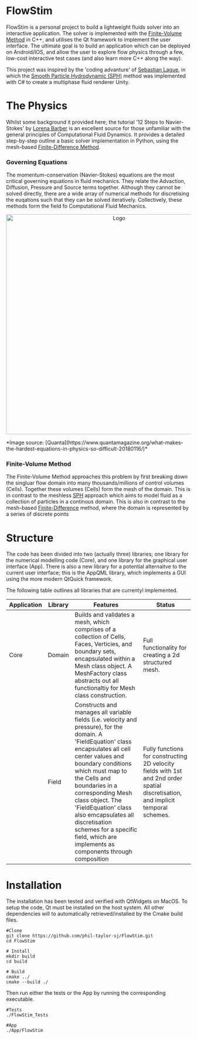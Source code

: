 # FlowStim

FlowStim is a personal project to build a lightweight fluids solver into an interactive application. The solver is implemented with the [Finite-Volume Method](https://www.cfd-online.com/Wiki/Finite_volume) in C++, and utilises the Qt framework to implement the user interface. The ultimate goal is to build an application which can be deployed on Android/IOS, and allow the user to explore flow physics through a few, low-cost interactive test cases (and also learn more C++ along the way).

This project was inspired by the 'coding advanture' of [Sebastian Lague](https://www.youtube.com/watch?v=rSKMYc1CQHE), in which the [Smooth Particle Hydrodynamic (SPH)](https://en.wikipedia.org/wiki/Smoothed-particle_hydrodynamics) method was implemented with C# to create a multiphase fluid renderer Unity.

# The Physics

Whilst some background it provided here; the tutorial '12 Steps to Navier-Stokes' by [Lorena Barber](https://lorenabarba.com/blog/cfd-python-12-steps-to-navier-stokes/) is an excellent source for those unfamiliar with the general principles of Computational Fluid Dynamics. It provides a detailed step-by-step outline a basic solver implementation in Python, using the mesh-based [Finite-Difference Method](https://www.cfd-online.com/Wiki/Finite_difference).

### Governing Equations

The momentum-conservation (Navier-Stokes) equations are the most critical governing equations in fluid mechanics. They relate the Advaction, Diffusion, Pressure and Source terms together. Although they cannot be solved directly, there are a wide array of numerical methods for discretising the euqations such that they can be solved iteratively. Collectively, these methods form the field fo Computational Fluid Mechanics. 

<p align="center">
	<img src="https://www.quantamagazine.org/wp-content/uploads/2018/01/Navier-StokesEquation_560.jpg" alt="Logo" width="600"/>
</p>
*Image source: [Quanta](https://www.quantamagazine.org/what-makes-the-hardest-equations-in-physics-so-difficult-20180116/)*

### Finite-Volume Method

The Finite-Volume Method approaches this problem by first breaking down the singluar flow domain into many thousands/millions of control volumes (Cells). Together these volumes (Cells) form the mesh of the domain. This is in contrast to the meshless [SPH](https://en.wikipedia.org/wiki/Smoothed-particle_hydrodynamics) approach which aims to model fluid as a collection of particles in a continous domain. This is also in contrast to the mesh-based [Finite-Difference](https://www.cfd-online.com/Wiki/Finite_difference) method, where the domain is represented by a series of discrete points 

# Structure

The code has been divided into two (actually three) libraries; one library for the numerical modelling code (Core), and one library for the graphical user interface (App). There is also a new library for a potential alternaitve to the current user interface; this is the AppQML library, which implements a GUI using the more modern QtQuick framework.

The following table outlines all libraries that are currentyl implemented.

| Application | Library | Features | Status
| --- |--- | --- | --- |
| Core | Domain | Builds and validates a mesh, which comprises of a collection of Cells, Faces, Verticies, and boundary sets, encapsulated within a Mesh class object. A MeshFactory class abstracts out all functionaltiy for Mesh class construction. | Full functionality for creating a 2d structured mesh. |
|  | Field | Constructs and manages all variable fields (i.e. velocity and pressure), for the domain. A 'FieldEquation' class encapsulates all cell center values and boundary conditions which must map to the Cells and boundaries in a corresponding Mesh class object. The 'FieldEquation' class also emcapsulates all discretisation schemes for a specific field, which are implements as components through composition | Fully functions for constructing 2D velocity fields with 1st and 2nd order spatial discretisation, and implicit temporal schemes. |



# Installation

The installation has been tested and verified with QtWidgets on MacOS.
To setup the code, Qt must be installed on the host system. All other dependencies will to automatically retrieved/installed by the Cmake build files. 

```
#Clone
git clone https://github.com/phil-taylor-sj/FlowStim.git
cd FlowStim

# Install
mkdir build
cd build

# Build
cmake ../
cmake --build ./
```

Then run either the tests or the App by running the corresponding executable.
```
#Tests
./FlowStim_Tests

#App
./App/FlowStim
```
